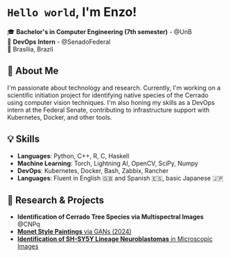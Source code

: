  # `Hello world`, I'm Enzo!

🎓 **Bachelor's in Computer Engineering (7th semester)** - @UnB  
💼 **DevOps Intern** - @SenadoFederal  
📍 Brasília, Brazil

## 🌱 About Me
I'm passionate about technology and research. Currently, I'm working on a scientific initiation project for identifying native species of the Cerrado using computer vision techniques. I'm also honing my skills as a DevOps intern at the Federal Senate, contributing to infrastructure support with Kubernetes, Docker, and other tools.

## 💡 Skills
- **Languages**: Python, C++, R, C, Haskell
- **Machine Learning**: Torch, Lightning AI, OpenCV, SciPy, Numpy
- **DevOps**: Kubernetes, Docker, Bash, Zabbix, Rancher
- **Languages**: Fluent in English 🇬🇧 and Spanish 🇪🇸, basic Japanese 🇯🇵

## 🔬 Research & Projects
- **Identification of Cerrado Tree Species via Multispectral Images** @CNPq
- [**Monet Style Paintings** via GANs (2024)](https://github.com/enz03/monet-paintings)
- [**Identification of SH-SY5Y Lineage Neuroblastomas** in Microscopic Images](https://github.com/enz03/Sartorius-Mask-R-CNN)


